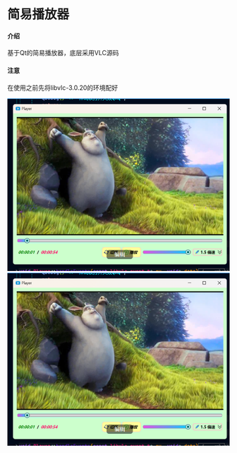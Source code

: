 # 简易播放器

#### 介绍
基于Qt的简易播放器，底层采用VLC源码
#### 注意
在使用之前先将libvlc-3.0.20的环境配好

![输入图片说明](image.png)
![输入图片说明](762aea966e293630566f3ff4f79fa0ae.png)